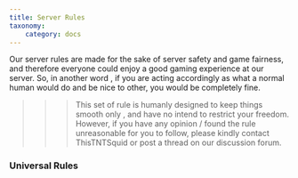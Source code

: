 ```yaml
---
title: Server Rules
taxonomy:
    category: docs
---
```


Our server rules are made for the sake of server safety and game fairness, and therefore everyone could enjoy a good gaming experience at our server. So, in another word , if you are acting accordingly as what a normal human would do and be nice to other, you would be completely fine.

>>> This set of rule is humanly designed to keep things smooth only , and have no intend to restrict your freedom. However, if you have any opinion / found the rule unreasonable for you to follow, please kindly contact ThisTNTSquid or post a thread on our discussion forum.

### Universal Rules
